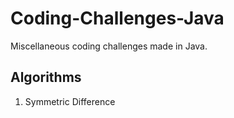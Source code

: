 # Coding-Challenges-Java
Miscellaneous coding challenges made in Java.

<h2>Algorithms</h2>
<ol>
<li>Symmetric Difference</li>
</ol>
